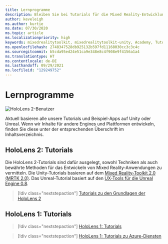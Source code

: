 ```yaml
---
title: Lernprogramme
description: Bleiben Sie bei Tutorials für die Mixed Reality-Entwicklung, die wir für HoloLens und Azure-Dienste anbieten, auf dem Laufenden.
author: keveleigh
ms.author: kurtie
ms.date: 07/30/2020
ms.topic: article
ms.localizationpriority: high
keywords: mixedrealitytoolkit, mixedrealitytoolkit-unity, Academy, Tutorial, Mixed Reality-Headset, Windows Mixed Reality-Headset, Virtual Reality-Headset, Unity, Unreal, HoloLens, Azure Spatial Anchors, Azure-Sprachdienste
ms.openlocfilehash: 2748347528db925132b597fd11168030cc3c3c4c
ms.sourcegitcommit: b5cda95ed24e51ca9e348e8c4f908e9f4156a1a4
ms.translationtype: HT
ms.contentlocale: de-DE
ms.lasthandoff: 09/29/2021
ms.locfileid: "129249752"
---
```

# <a name="tutorials"></a>Lernprogramme

![HoloLens 2-Benutzer](images/08_Tutorials.png)

Aktuell basieren alle unsere Tutorials und Beispiel-Apps auf Unity oder Unreal. Wenn wir Inhalte für andere Engines und Plattformen entwickeln, finden Sie diese unter der entsprechenden Überschrift im Inhaltsverzeichnis.

## <a name="hololens-2-tutorials"></a>HoloLens 2: Tutorials

Die HoloLens 2-Tutorials sind dafür ausgelegt, sowohl Techniken als auch bewährte Methoden für das Entwickeln von Mixed Reality-Anwendungen zu vermitteln. Die Unity-Tutorials basieren auf dem [Mixed Reality-Toolkit 2.0 (MRTK 2.0)](https://github.com/microsoft/MixedRealityToolkit-Unity). Das Unreal-Tutorial basiert auf den [UX-Tools für die Unreal Engine 0.8](https://github.com/microsoft/MixedReality-UXTools-Unreal).

> [!div class="nextstepaction"]
> [Tutorials zu den Grundlagen der HoloLens 2](/learn/paths/beginner-hololens-2-tutorials/)

## <a name="hololens-1-tutorials"></a>HoloLens 1: Tutorials

> [!div class="nextstepaction"]
> [HoloLens 1: Tutorials](tutorials/holograms-100.md)

> [!div class="nextstepaction"]
> [HoloLens 1: Tutorials zu Azure-Diensten](tutorials/mr-azure-301.md)

